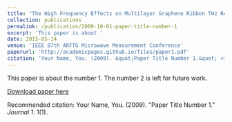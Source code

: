 ```yaml
---
title: "The High Frequency Effects on Multilayer Graphene Ribbon THz Resonators"
collection: publications
permalink: /publication/2009-10-01-paper-title-number-1
excerpt: 'This paper is about '
date: 2015-05-14
venue: 'IEEE 87th ARFTG Microwave Measurement Conference'
paperurl: 'http://academicpages.github.io/files/paper1.pdf'
citation: 'Your Name, You. (2009). &quot;Paper Title Number 1.&quot; <i>Journal 1</i>. 1(1).'
---
```

This paper is about the number 1. The number 2 is left for future work.

[Download paper here](http://academicpages.github.io/files/paper1.pdf)

Recommended citation: Your Name, You. (2009). "Paper Title Number 1." <i>Journal 1</i>. 1(1).